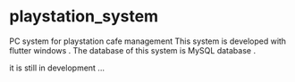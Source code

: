 # playstation_system
PC system for playstation cafe management 
This system is developed with flutter windows .
The database of this system is MySQL database .

it is still in development ...
